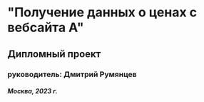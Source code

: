 # "Получение данных о ценах с вебсайта A"
## Дипломный проект
### руководитель: Дмитрий Румянцев
##### Москва, 2023 г.